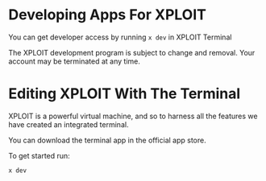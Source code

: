 # Developing Apps For XPLOIT

You can get developer access by running `x dev` in XPLOIT Terminal

The XPLOIT development program is subject to change and removal. Your account may be terminated at any time.

# Editing XPLOIT With The Terminal

XPLOIT is a powerful virtual machine, and so to harness all the features we have created an integrated terminal.

You can download the terminal app in the official app store. 

To get started run: 

```bash
x dev
```